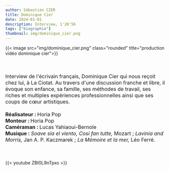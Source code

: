 ```yaml
---
author: Sébastien CIER
title: Dominique Cier
date: 2024-01-01
description: Interview, 1'20'56
tags: ["biographie"]
thumbnail: img/dominique_cier.png
---
```


{{< image src="img/dominique_cier.png" class="rounded" title="production vidéo dominique cier">}}

<p style='margin:0cm;font-size:16px;'>&nbsp;</p>
<p style='margin:0cm;font-size:16px;'>&nbsp;</p>
<p style='margin:0cm;font-size:16px;'>Interview de l'écrivain français, Dominique Cier qui nous reçoit chez lui, à La Ciotat. Au travers d'une discussion franche et libre, il évoque son enfance, sa famille, ses méthodes de travail, ses riches et multiples expériences professionnelles ainsi que ses coups de cœur artistiques.
<p style='margin:0cm;font-size:16px;'>&nbsp;</p>
<p style='margin:0cm;font-size:16px;'><strong>Réalisateur : </strong>Horia Pop</p>
<p style='margin:0cm;font-size:16px;'><strong>Monteur : </strong>Horia Pop</p>
<p style='margin:0cm;font-size:16px;'><strong>Caméraman : </strong>Lucas Yahiaoui-Bernole</p>
<p style='margin:0cm;font-size:16px;'><strong>Musique : </strong><em>Soave sia el viento, Cosi fan tutte,</em> Mozart ; <em>Lavinia and Morris, </em>Jan A. P. Kaczmarek ; <em>La Mémoire et la mer, </em>Léo Ferré.</p>
<p style='margin:0cm;font-size:16px;'>&nbsp;</p>
<p style='margin:0cm;font-size:16px;'>&nbsp;</p>

{{< youtube ZBI0L9nTpxo >}}


